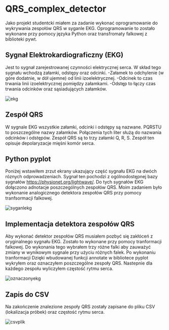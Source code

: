 # QRS_complex_detector
Jako projekt studentcki miałem za zadanie wykonać oprogramowanie do wykrywania zespołów QRS w syganle EKG.
Oprogramowanie to zostało wykonane przy pomocy języka Python oraz transfromaty falkowej z biblioteki pywt.

## Sygnał Elektrokardiograficzny (EKG)
Jest to sygnał zarejestrowanej czynności elektrycznej serca. W skład tego sygnału wchodzą załamki, odstępy oraz odcinki.
  -Załamek to odchylenie (w góre dodatnie, w dół ujemne) od linii izoelektrycznej.
  -Odcinek to czas trwania linii izoelektrycznej pomiędzy załamkami.
  -Odstęp to łączy czas trwania odcinków oraz sąsiadujących załamków.

![ekg](https://cloud.githubusercontent.com/assets/15063305/26752476/306fb2c6-4851-11e7-8dfe-598aa24c96c6.png)
## Zespół QRS
W sygnale EKG wszystkie załamki, odcinki i odstępy są nazwane. PQRSTU to poszczególne nazwy załamków. Połączenia tych liter służą do
nazwania  odcinków i odstępów. Zespół QRS są to trzy załamki Q, R, S. Zespół ten opisuje depolaryzacje mięśni komór serca.

## Python pyplot
Poniżej wstawiłem zrzut ekrany ukazujący część sygnału EKG na dwóch róznych odprowadzeniach. Sygnał ten pochodzi z ogólnodostępnej bazy 
sygnałów https://physionet.org/lightwave/. Do tych sygnałów EKG dołączono adnotacje poszczególnych zespołów QRS. Moim zadaniem było wykonanie
analogicznego detektora zespołów QRS przy pomocy tranfsormacji falkowej.

![syganlekg](https://cloud.githubusercontent.com/assets/15063305/26752463/d509453c-4850-11e7-8f5f-855727032300.png)

## Implementacja detektora zespołów QRS
Aby wykonać detektor zespołów QRS musiałem pozbyć się zakłóceń z oryginalnego sygnału EKG. Zostało to wykonane przy pomocy tranformacji falkowej.
Do wykonania tego wybrałem trzy różne falki aby zauważyć zmiany w wynikowym sygnale przy użyciu różnych falek. Po wykonaniu tranformacji
Dzięki wbudowanej funkcji annotate w bibliotece pyplot wykryłem oraz oznaczyłem poszczególne zespoły QRS. Nastepnie dla każdego zespołu wyliczyłem
częstość rytmu serca.

![oznaczonyekg](https://cloud.githubusercontent.com/assets/15063305/26752571/4beab72e-4853-11e7-8a4e-b1d06db6ad4d.png)

## Zapis do CSV
Na zakończenie znalezione zespoły QRS zostały zapisane do pliku CSV (lokalizacja próbek) oraz częstość rytmu serca.


![csvplik](https://cloud.githubusercontent.com/assets/15063305/26752616/3eab84fc-4854-11e7-89ab-b13b9d7056ec.png)
